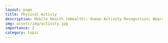 ```yaml
---
layout: page
title: Physical Activiy
description: Mobile Health (mHealth); Human Activity Recognition; Wearable Sensors; Smart Devices; Accelerometers; Ecological Momentary Assessment; Health Behavior
img: assets/img/activity.jpg
importance: 2
category: topic
---
```


